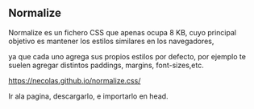 ## Normalize

Normalize es un fichero CSS que apenas ocupa 8 KB, cuyo principal objetivo es mantener los estilos similares en los navegadores,

ya que cada uno agrega sus propios estilos por defecto, por ejemplo te suelen agregar distintos paddings, margins, font-sizes,etc.

https://necolas.github.io/normalize.css/

Ir ala pagina, descargarlo, e importarlo en head.